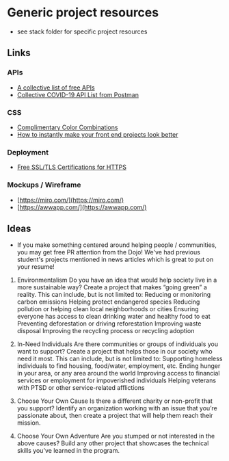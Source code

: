 # Generic project resources

- see stack folder for specific project resources

## Links

### APIs

- [A collective list of free APIs](https://github.com/public-apis/public-apis)
- [Collective COVID-19 API List from Postman](https://covid-19-apis.postman.com/?mkt_tok=eyJpIjoiT1RrelpqUm1aamRqWlRJNSIsInQiOiJOeVRxZ0JXUW1hY21HekQ1U1hCXC9QZ00zSm9xc1F5UDluYWFIbkk3aFFFTWNUcURkVmd0dEtvOGJnbzVzdzFoODF0S0VpWXpDVElsNXZUY29iU0djOEIySDRLeWlFK3FrUFB6MlRCZUZnb1VkS3VPeG5VclZQZWx6dTZuVGNMVlEifQ%3D%3D)

### CSS

- [Complimentary Color Combinations](https://coolors.co/app)
- [How to instantly make your front end projects look better](https://www.freecodecamp.org/news/how-to-make-your-front-end-projects/)

### Deployment

- [Free SSL/TLS Certifications for HTTPS](https://letsencrypt.org/)

### Mockups / Wireframe

- [https://miro.com/](https://miro.com/)
- [https://awwapp.com/](https://awwapp.com/)

## Ideas

- If you make something centered around helping people / communities, you may get free PR attention from the Dojo! We've had previous student's projects mentioned in news articles which is great to put on your resume!

1. Environmentalism
   Do you have an idea that would help society live in a more sustainable way? Create a project that makes “going green” a reality. This can include, but is not limited to:
   Reducing or monitoring carbon emissions
   Helping protect endangered species
   Reducing pollution or helping clean local neighborhoods or cities
   Ensuring everyone has access to clean drinking water and healthy food to eat
   Preventing deforestation or driving reforestation
   Improving waste disposal
   Improving the recycling process or recycling adoption

2. In-Need Individuals
   Are there communities or groups of individuals you want to support? Create a project that helps those in our society who need it most. This can include, but is not limited to:
   Supporting homeless individuals to find housing, food/water, employment, etc.
   Ending hunger in your area, or any area around the world
   Improving access to financial services or employment for impoverished individuals
   Helping veterans with PTSD or other service-related afflictions

3. Choose Your Own Cause
   Is there a different charity or non-profit that you support? Identify an organization working with an issue that you’re passionate about, then create a project that will help them reach their mission.

4. Choose Your Own Adventure
   Are you stumped or not interested in the above causes? Build any other project that showcases the technical skills you’ve learned in the program.
